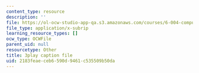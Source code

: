 ```yaml
---
content_type: resource
description: ''
file: https://ol-ocw-studio-app-qa.s3.amazonaws.com/courses/6-004-computation-structures-spring-2017/2183feaeceb6590d9461c535509b50da_7XEUB_dTaK0.vtt
file_type: application/x-subrip
learning_resource_types: []
ocw_type: OCWFile
parent_uid: null
resourcetype: Other
title: 3play caption file
uid: 2183feae-ceb6-590d-9461-c535509b50da
---
```

